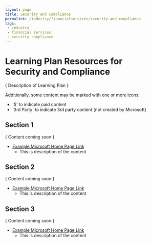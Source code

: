 ```yaml
---
layout: page
title: Security and Compliance
permalink: /industry/financialservices/security-and-compliance
tags:
 - industry
 - financial services
 - security compliance
---
```


# Learning Plan Resources for Security and Compliance

{ Description of Learning Plan }

Additionally, some content may be marked with one or more icons:
* '$' to indicate paid content
* '3rd Party' to indicate 3rd party content (not created by Microsoft)

## Section 1

{ Content coming soon }

* [Example Microsoft Home Page Link](https://www.microsoft.com)
    * This is description of the content

## Section 2

{ Content coming soon }

* [Example Microsoft Home Page Link](https://www.microsoft.com)
    * This is description of the content

## Section 3

{ Content coming soon }

* [Example Microsoft Home Page Link](https://www.microsoft.com)
    * This is description of the content
